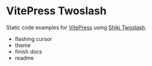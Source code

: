 # VitePress Twoslash

Static code examples for [VitePress](https://vitepress.dev) using [Shiki Twoslash](https://github.com/shikijs/twoslash).

- flashing cursor
- theme
- finish docs
- readme
